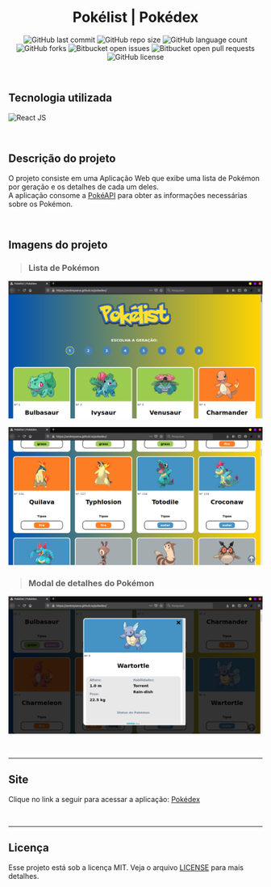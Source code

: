 <h1 align="center">Pokélist | Pokédex</h1>

<p align="center">

<img alt="GitHub last commit" src="https://img.shields.io/github/last-commit/andreysena/pokedex?style=for-the-badge">
<img alt="GitHub repo size" src="https://img.shields.io/github/repo-size/andreysena/pokedex?style=for-the-badge">
<img alt="GitHub language count" src="https://img.shields.io/github/languages/count/andreysena/pokedex?style=for-the-badge">
<img alt="GitHub forks" src="https://img.shields.io/github/forks/andreysena/pokedex?style=for-the-badge">
<img alt="Bitbucket open issues" src="https://img.shields.io/bitbucket/issues/andreysena/pokedex?style=for-the-badge">
<img alt="Bitbucket open pull requests" src="https://img.shields.io/bitbucket/pr-raw/andreysena/pokedex?style=for-the-badge">
<img alt="GitHub license" src="https://img.shields.io/github/license/andreysena/pokedex?style=for-the-badge">

</p>

<br/>

## Tecnologia utilizada
![React JS](https://img.shields.io/badge/-REACT_JS-informational?style=for-the-badge&logo=react&color=4040ff)

<br/>

## Descrição do projeto
O projeto consiste em uma Aplicação Web que exibe uma lista de Pokémon por geração e os detalhes de cada um deles.  
A aplicação consome a <a href="https://pokeapi.co/" target="_blank">PokéAPI</a> para obter as informações necessárias sobre os Pokémon.

<br/>

## Imagens do projeto

> ### Lista de Pokémon
![Lista de Pokémon - Imagem 1](https://github.com/andreysena/pokedex/blob/main/readme_images/image-1.png)

![Lista de Pokémon - Imagem 2](https://github.com/andreysena/pokedex/blob/main/readme_images/image-2.png)

> ### Modal de detalhes do Pokémon  
![Modal de detalhes do Pokémon](https://github.com/andreysena/pokedex/blob/main/readme_images/image-3.png)

<br/>

---

## Site
Clique no link a seguir para acessar a aplicação: <a href="https://andreysena.github.io/pokedex/" target="_blank">Pokédex</a>

<br/>

---

## Licença

Esse projeto está sob a licença MIT. Veja o arquivo [LICENSE](LICENSE) para mais detalhes.